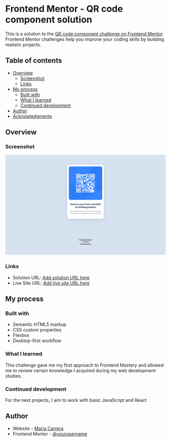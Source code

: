 # Frontend Mentor - QR code component solution

This is a solution to the [QR code component challenge on Frontend Mentor](https://www.frontendmentor.io/challenges/qr-code-component-iux_sIO_H). Frontend Mentor challenges help you improve your coding skills by building realistic projects.

## Table of contents

- [Overview](#overview)
  - [Screenshot](#screenshot)
  - [Links](#links)
- [My process](#my-process)
  - [Built with](#built-with)
  - [What I learned](#what-i-learned)
  - [Continued development](#continued-development)
- [Author](#author)
- [Acknowledgments](#acknowledgments)

## Overview

### Screenshot

![](./images/desktop.png)

### Links

- Solution URL: [Add solution URL here](https://github.com/MarieCourse/FM-qr-code-component)
- Live Site URL: [Add live site URL here](https://mariecourse.github.io/FM-qr-code-component/)

## My process

### Built with

- Semantic HTML5 markup
- CSS custom properties
- Flexbox
- Desktop-first workflow

### What I learned

This challenge gave me my first approach to Frontend Mastery and allowed me to review certain knowledge I acquired during my web development studies.

### Continued development

For the next projects, I aim to work with basic JavaScript and React

## Author

- Website - [Maria Carrera](https://mariecourse.github.io/portfolio/)
- Frontend Mentor - [@yourusername](https://www.frontendmentor.io/profile/MarieCourse)
